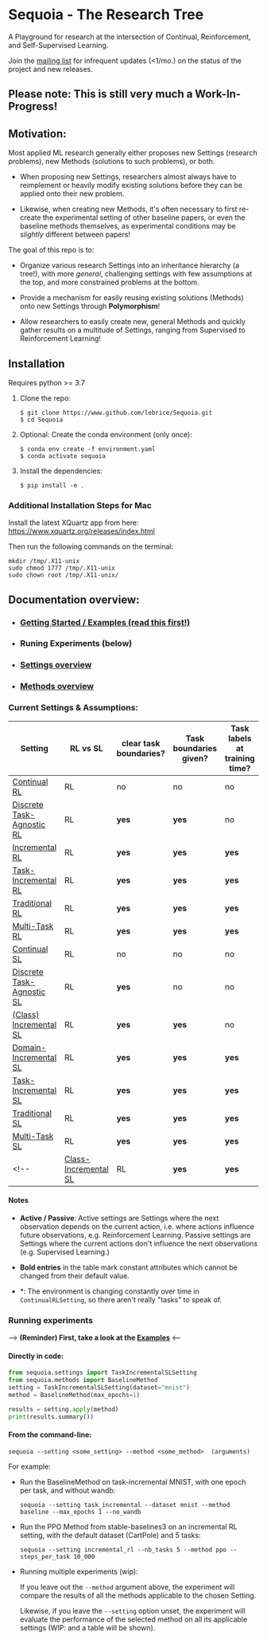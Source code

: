# Sequoia - The Research Tree 

A Playground for research at the intersection of Continual, Reinforcement, and Self-Supervised Learning.

Join the [mailing list](https://groups.google.com/forum/#!forum/sequoia_research/join) for infrequent updates (<1/mo.) on the status of the project and new releases.

## Please note: This is still very much a Work-In-Progress!

## Motivation:
Most applied ML research generally either proposes new Settings (research problems), new Methods (solutions to such problems), or both.

- When proposing new Settings, researchers almost always have to reimplement or heavily modify existing solutions before they can be applied onto their new problem.

- Likewise, when creating new Methods, it's often necessary to first re-create the experimental setting of other baseline papers, or even the baseline methods themselves, as experimental conditions may be *slightly* different between papers!

The goal of this repo is to:

- Organize various research Settings into an inheritance hierarchy (a tree!), with more *general*, challenging settings with few assumptions at the top, and more constrained problems at the bottom.

- Provide a mechanism for easily reusing existing solutions (Methods) onto new Settings through **Polymorphism**!

- Allow researchers to easily create new, general Methods and quickly gather results on a multitude of Settings, ranging from Supervised to Reinforcement Learning!


## Installation
Requires python >= 3.7

1. Clone the repo:

    ```console
    $ git clone https://www.github.com/lebrice/Sequoia.git
    $ cd Sequoia
    ```

2. Optional: Create the conda environment (only once):

    ```console
    $ conda env create -f environment.yaml
    $ conda activate sequoia
    ```

3. Install the dependencies:

    ```console
    $ pip install -e .
    ```

### Additional Installation Steps for Mac

Install the latest XQuartz app from here: https://www.xquartz.org/releases/index.html

Then run the following commands on the terminal:

```console
mkdir /tmp/.X11-unix 
sudo chmod 1777 /tmp/.X11-unix 
sudo chown root /tmp/.X11-unix/
```

## Documentation overview:
- ### **[Getting Started / Examples (read this first!)](examples/)**
- ### Runing Experiments (below)
- ### [Settings overview](sequoia/settings/)
- ### [Methods overview](sequoia/methods/)


### Current Settings & Assumptions:

| Setting                                                                    | RL vs SL | clear task boundaries? | Task boundaries given? | Task labels at training time? | task labels at test time | Stationary context? |
| ------------------------------------------------------------------------   | --       | ---------------------- | ---------------------- | ----------------------------- | ------------------------ | ------------------- |
| [Continual RL](sequoia/settings/rl/continual/setting.py)                   | RL       | no                     | no                     | no                            | no                       | no                  |             
| [Discrete Task-Agnostic RL](sequoia/settings/rl/discrete/setting.py)       | RL       | **yes**                | **yes**                | no                            | no                       | no                  |
| [Incremental RL](sequoia/settings/rl/incremental/setting.py)               | RL       | **yes**                | **yes**                | **yes**                       | no                       | no                  |
| [Task-Incremental RL](sequoia/settings/rl/task_incremental/setting.py)     | RL       | **yes**                | **yes**                | **yes**                       | **yes**                  | no                  |
| [Traditional RL](sequoia/settings/rl/task_incremental/setting.py)          | RL       | **yes**                | **yes**                | **yes**                       | no                       | **yes**             |
| [Multi-Task RL](sequoia/settings/rl/task_incremental/setting.py)           | RL       | **yes**                | **yes**                | **yes**                       | **yes**                  | **yes**             |
| [Continual SL](sequoia/settings/sl/continual/setting.py)                   | RL       | no                     | no                     | no                            | no                       | no                  |
| [Discrete Task-Agnostic SL](sequoia/settings/sl/discrete/setting.py)       | RL       | **yes**                | no                     | no                            | no                       | no                  |
| [(Class) Incremental SL](sequoia/settings/sl/incremental/setting.py)       | RL       | **yes**                | **yes**                | no                            | no                       | no                  |
| [Domain-Incremental SL](sequoia/settings/sl/domain_incremental/setting.py) | RL       | **yes**                | **yes**                | **yes**                       | no                       | no                  |
| [Task-Incremental SL](sequoia/settings/sl/task_incremental/setting.py)     | RL       | **yes**                | **yes**                | **yes**                       | **yes**                  | no                  |
| [Traditional SL](sequoia/settings/sl/traditional/setting.py)               | RL       | **yes**                | **yes**                | **yes**                       | no                       | **yes**             |
| [Multi-Task SL](sequoia/settings/sl/multi_task/setting.py)                 | RL       | **yes**                | **yes**                | **yes**                       | **yes**                  | **yes**             |
<!-- | [Class-Incremental SL](sequoia/settings/sl/class_incremental/setting.py)   | RL       | **yes**                | **yes**                | no                            | no                       | no                  | -->

#### Notes

- **Active / Passive**:
    Active settings are Settings where the next observation depends on the current action, i.e. where actions influence future observations, e.g. Reinforcement Learning.
    Passive settings are Settings where the current actions don't influence the next observations (e.g. Supervised Learning.)

- **Bold entries** in the table mark constant attributes which cannot be
   changed from their default value.

- \*: The environment is changing constantly over time in `ContinualRLSetting`, so
    there aren't really "tasks" to speak of.



### Running experiments

--> **(Reminder) First, take a look at the [Examples](/examples)** <--

#### Directly in code:

```python
from sequoia.settings import TaskIncrementalSLSetting
from sequoia.methods import BaselineMethod
setting = TaskIncrementalSLSetting(dataset="mnist")
method = BaselineMethod(max_epochs=1)

results = setting.apply(method)
print(results.summary())
```

#### From the command-line:
```console
sequoia --setting <some_setting> --method <some_method>  (arguments)
```
For example:
- Run the BaselineMethod on task-incremental MNIST, with one epoch per task, and without wandb:
    ```console
    sequoia --setting task_incremental --dataset mnist --method baseline --max_epochs 1 --no_wandb
    ```
- Run the PPO Method from stable-baselines3 on an incremental RL setting, with the default dataset (CartPole) and 5 tasks: 
    ```console
    sequoia --setting incremental_rl --nb_tasks 5 --method ppo --steps_per_task 10_000
    ```

- Running multiple experiments (wip):

    If you leave out the `--method` argument above, the experiment will compare the results of all the methods applicable to the chosen Setting.

    Likewise, if you leave the `--setting` option unset, the experiment will evaluate the performance of the selected method on all its applicable settings (WIP: and a table will be shown).

